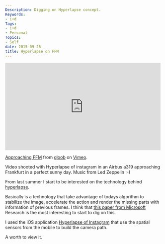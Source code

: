 ```yaml
---
Description: Digging on Hyperlapse concept.
Keywords:
- i+d
Tags:
- i+d
- Personal
Topics:
- Self
date: 2015-09-28
title: Hyperlapse on FFM
---
```


<iframe src="https://player.vimeo.com/video/140730472" width="500" height="281" frameborder="0" webkitallowfullscreen mozallowfullscreen allowfullscreen></iframe> <p><a href="https://vimeo.com/140730472">Approaching FFM</a> from <a href="https://vimeo.com/user810913">gloob</a> on <a href="https://vimeo.com">Vimeo</a>.</p> <p>Video shooted with Hyperlapse of instagram in an Airbus a319 approaching Frankfurt in a perfect sunny day. Music from Led Zeppelin :-)</p>

From last summer I start to be interested on the technology behind [hyperlapse](https://en.wikipedia.org/wiki/Hyperlapse).

Basically is a technology that take advantage of todays algorithm to stabilize the image, accelerate the action and render the missing parts with information of previous frames. I think that [this paper from Microsoft](http://research.microsoft.com/en-us/um/people/cohen/hyperlapse.pdf) Research is the most interesting to start to dig on this.

I used the iOS application [Hyperlapse of Instagram](https://hyperlapse.instagram.com/) that use the spatial sensors from the mobile to build the camera path.

A worth to view it.
